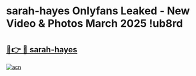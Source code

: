 # sarah-hayes Onlyfans Leaked - New Video & Photos March 2025 !ub8rd

# <h2><a href="https://0jbnh7.iuczelnia.edu.pl?title=sarah-hayes&ref=ub8rd">🔗👉 🔴 sarah-hayes</a></h2>

[![acn](https://github.com/user-attachments/assets/0f9c940e-d8b0-45ae-aac7-cd30a18b3e1c)](https://0jbnh7.iuczelnia.edu.pl?title=sarah-hayes&ref=ub8rd)

